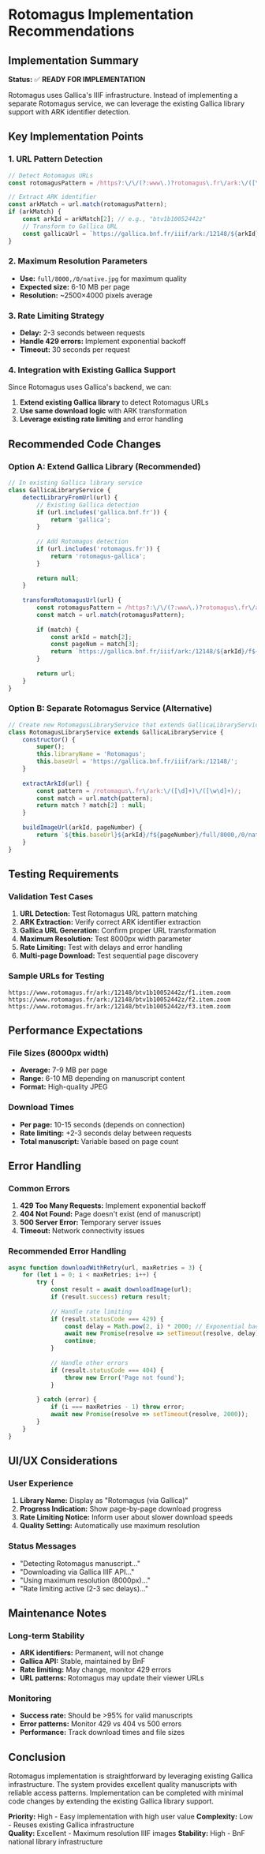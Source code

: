 # Rotomagus Implementation Recommendations

## Implementation Summary

**Status:** ✅ **READY FOR IMPLEMENTATION**

Rotomagus uses Gallica's IIIF infrastructure. Instead of implementing a separate Rotomagus service, we can leverage the existing Gallica library support with ARK identifier detection.

## Key Implementation Points

### 1. URL Pattern Detection
```javascript
// Detect Rotomagus URLs
const rotomagusPattern = /https?:\/\/(?:www\.)?rotomagus\.fr\/ark:\/([\d]+)\/([\w\d]+)\/f(\d+)/;

// Extract ARK identifier  
const arkMatch = url.match(rotomagusPattern);
if (arkMatch) {
    const arkId = arkMatch[2]; // e.g., "btv1b10052442z"
    // Transform to Gallica URL
    const gallicaUrl = `https://gallica.bnf.fr/iiif/ark:/12148/${arkId}/f{page}/full/8000,/0/native.jpg`;
}
```

### 2. Maximum Resolution Parameters
- **Use:** `full/8000,/0/native.jpg` for maximum quality
- **Expected size:** 6-10 MB per page
- **Resolution:** ~2500×4000 pixels average

### 3. Rate Limiting Strategy
- **Delay:** 2-3 seconds between requests
- **Handle 429 errors:** Implement exponential backoff
- **Timeout:** 30 seconds per request

### 4. Integration with Existing Gallica Support
Since Rotomagus uses Gallica's backend, we can:
1. **Extend existing Gallica library** to detect Rotomagus URLs
2. **Use same download logic** with ARK transformation
3. **Leverage existing rate limiting** and error handling

## Recommended Code Changes

### Option A: Extend Gallica Library (Recommended)
```javascript
// In existing Gallica library service
class GallicaLibraryService {
    detectLibraryFromUrl(url) {
        // Existing Gallica detection
        if (url.includes('gallica.bnf.fr')) {
            return 'gallica';
        }
        
        // Add Rotomagus detection
        if (url.includes('rotomagus.fr')) {
            return 'rotomagus-gallica';
        }
        
        return null;
    }
    
    transformRotomagusUrl(url) {
        const rotomagusPattern = /https?:\/\/(?:www\.)?rotomagus\.fr\/ark:\/([\d]+)\/([\w\d]+)\/f(\d+)/;
        const match = url.match(rotomagusPattern);
        
        if (match) {
            const arkId = match[2];
            const pageNum = match[3];
            return `https://gallica.bnf.fr/iiif/ark:/12148/${arkId}/f${pageNum}/full/8000,/0/native.jpg`;
        }
        
        return url;
    }
}
```

### Option B: Separate Rotomagus Service (Alternative)
```javascript
// Create new RotomagusLibraryService that extends GallicaLibraryService
class RotomagusLibraryService extends GallicaLibraryService {
    constructor() {
        super();
        this.libraryName = 'Rotomagus';
        this.baseUrl = 'https://gallica.bnf.fr/iiif/ark:/12148/';
    }
    
    extractArkId(url) {
        const pattern = /rotomagus\.fr\/ark:\/([\d]+)\/([\w\d]+)/;
        const match = url.match(pattern);
        return match ? match[2] : null;
    }
    
    buildImageUrl(arkId, pageNumber) {
        return `${this.baseUrl}${arkId}/f${pageNumber}/full/8000,/0/native.jpg`;
    }
}
```

## Testing Requirements

### Validation Test Cases
1. **URL Detection:** Test Rotomagus URL pattern matching
2. **ARK Extraction:** Verify correct ARK identifier extraction
3. **Gallica URL Generation:** Confirm proper URL transformation
4. **Maximum Resolution:** Test 8000px width parameter
5. **Rate Limiting:** Test with delays and error handling
6. **Multi-page Download:** Test sequential page discovery

### Sample URLs for Testing
```
https://www.rotomagus.fr/ark:/12148/btv1b10052442z/f1.item.zoom
https://www.rotomagus.fr/ark:/12148/btv1b10052442z/f2.item.zoom
https://www.rotomagus.fr/ark:/12148/btv1b10052442z/f3.item.zoom
```

## Performance Expectations

### File Sizes (8000px width)
- **Average:** 7-9 MB per page
- **Range:** 6-10 MB depending on manuscript content
- **Format:** High-quality JPEG

### Download Times
- **Per page:** 10-15 seconds (depends on connection)
- **Rate limiting:** +2-3 seconds delay between requests
- **Total manuscript:** Variable based on page count

## Error Handling

### Common Errors
1. **429 Too Many Requests:** Implement exponential backoff
2. **404 Not Found:** Page doesn't exist (end of manuscript)
3. **500 Server Error:** Temporary server issues
4. **Timeout:** Network connectivity issues

### Recommended Error Handling
```javascript
async function downloadWithRetry(url, maxRetries = 3) {
    for (let i = 0; i < maxRetries; i++) {
        try {
            const result = await downloadImage(url);
            if (result.success) return result;
            
            // Handle rate limiting
            if (result.statusCode === 429) {
                const delay = Math.pow(2, i) * 2000; // Exponential backoff
                await new Promise(resolve => setTimeout(resolve, delay));
                continue;
            }
            
            // Handle other errors
            if (result.statusCode === 404) {
                throw new Error('Page not found');
            }
            
        } catch (error) {
            if (i === maxRetries - 1) throw error;
            await new Promise(resolve => setTimeout(resolve, 2000));
        }
    }
}
```

## UI/UX Considerations

### User Experience
1. **Library Name:** Display as "Rotomagus (via Gallica)"
2. **Progress Indication:** Show page-by-page download progress
3. **Rate Limiting Notice:** Inform user about slower download speeds
4. **Quality Setting:** Automatically use maximum resolution

### Status Messages
- "Detecting Rotomagus manuscript..."
- "Downloading via Gallica IIIF API..."
- "Using maximum resolution (8000px)..."
- "Rate limiting active (2-3 sec delays)..."

## Maintenance Notes

### Long-term Stability
- **ARK identifiers:** Permanent, will not change
- **Gallica API:** Stable, maintained by BnF
- **Rate limiting:** May change, monitor 429 errors
- **URL patterns:** Rotomagus may update their viewer URLs

### Monitoring
- **Success rate:** Should be >95% for valid manuscripts
- **Error patterns:** Monitor 429 vs 404 vs 500 errors
- **Performance:** Track download times and file sizes

## Conclusion

Rotomagus implementation is straightforward by leveraging existing Gallica infrastructure. The system provides excellent quality manuscripts with reliable access patterns. Implementation can be completed with minimal code changes by extending the existing Gallica library support.

**Priority:** High - Easy implementation with high user value
**Complexity:** Low - Reuses existing Gallica infrastructure  
**Quality:** Excellent - Maximum resolution IIIF images
**Stability:** High - BnF national library infrastructure